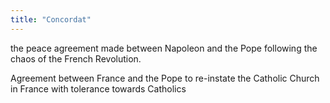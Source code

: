 ```yaml
---
title: "Concordat"
---
```

the peace agreement made between Napoleon and the Pope following the chaos of the French Revolution.

Agreement between France and the Pope to re-instate the Catholic Church in France with tolerance towards Catholics

